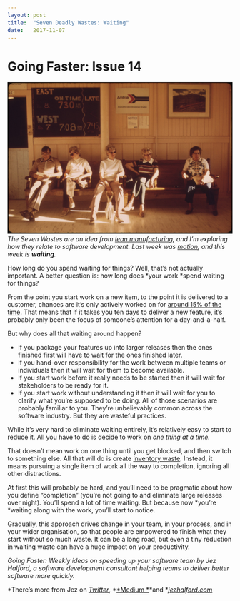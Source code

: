 ```yaml
---
layout:	post
title:	"Seven Deadly Wastes: Waiting"
date:	2017-11-07
---
```


  # Going Faster: Issue 14

![](/img/0*ZNCp6MEZB8ZN6fqK.jpg)*The Seven Wastes are an idea from *[*lean manufacturing*](https://en.wikipedia.org/wiki/Muda_%28Japanese_term%29#Seven_wastes)*, and I’m exploring how they relate to software development. Last week was *[*motion*](https://medium.com/going-faster/seven-deadly-wastes-motion-323fdec694ed)*, and this week is ****waiting****.*

How long do you spend waiting for things? Well, that’s not actually important. A better question is: how long does *your work *spend waiting for things?

From the point you start work on a new item, to the point it is delivered to a customer, chances are it’s only actively worked on for [around 15% of the time](https://hackernoon.com/why-isnt-agile-working-d7127af1c552). That means that if it takes you ten days to deliver a new feature, it’s probably only been the focus of someone’s attention for a day-and-a-half.

But why does all that waiting around happen?

* If you package your features up into larger releases then the ones finished first will have to wait for the ones finished later.
* If you hand-over responsibility for the work between multiple teams or individuals then it will wait for them to become available.
* If you start work before it really needs to be started then it will wait for stakeholders to be ready for it.
* If you start work without understanding it then it will wait for you to clarify what you’re supposed to be doing.
All of those scenarios are probably familiar to you. They’re unbelievably common across the software industry. But they are wasteful practices.

While it’s very hard to eliminate waiting entirely, it’s relatively easy to start to reduce it. All you have to do is decide to work on *one thing at a time.*

That doesn’t mean work on one thing until you get blocked, and then switch to something else. All that will do is create [inventory waste](https://medium.com/going-faster/seven-deadly-wastes-inventory-61ccb6ef7d11). Instead, it means pursuing a single item of work all the way to completion, ignoring all other distractions.

At first this will probably be hard, and you’ll need to be pragmatic about how you define “completion” (you’re not going to and eliminate large releases over night). You’ll spend a lot of time waiting. But because now *you’re *waiting along with the work, you’ll start to notice.

Gradually, this approach drives change in your team, in your process, and in your wider organisation, so that people are empowered to finish what they start without so much waste. It can be a long road, but even a tiny reduction in waiting waste can have a huge impact on your productivity.

*Going Faster: Weekly ideas on speeding up your software team by Jez Halford, a software development consultant helping teams to deliver better software more quickly.*

*There’s more from Jez on *[*Twitter*](https://twitter.com/jezhalford)*, *[*Medium *](https://medium.com/@jezhalford)*and *[*jezhalford.com*](https://jezhalford.com/)

  